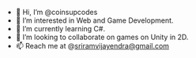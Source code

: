 - 👋 Hi, I’m @coinsupcodes
- 👀 I’m interested in Web and Game Development.
- 🌱 I’m currently learning C#.
- 💞️ I’m looking to collaborate on games on Unity in 2D.
- 📫 Reach me at @sriramvijayendra@gmail.com

<!---
coinsupcodes/coinsupcodes is a ✨ special ✨ repository because its `README.md` (this file) appears on your GitHub profile.
You can click the Preview link to take a look at your changes.
--->
